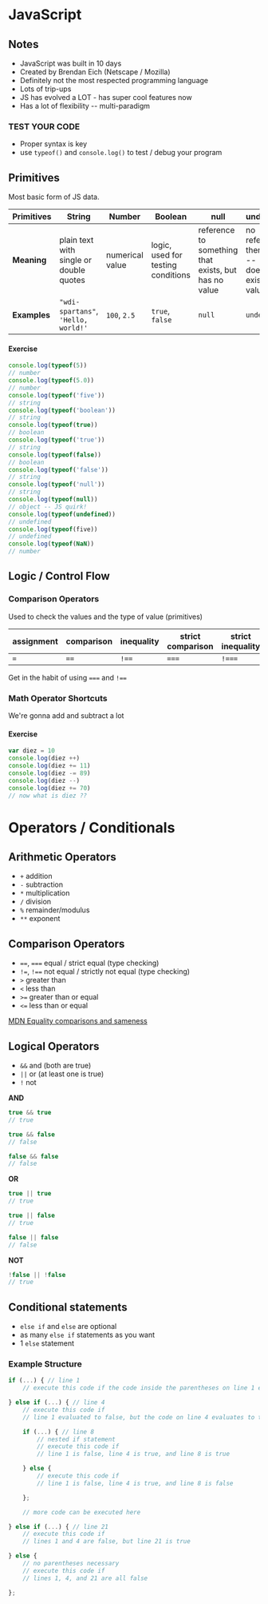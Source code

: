 # JavaScript

## Notes
- JavaScript was built in 10 days
- Created by Brendan Eich (Netscape / Mozilla)
- Definitely not the most respected programming language
- Lots of trip-ups
- JS has evolved a LOT - has super cool features now
- Has a lot of flexibility -- multi-paradigm

### TEST YOUR CODE
- Proper syntax is key
- use `typeof()` and `console.log()` to test / debug your program


## Primitives

Most basic form of JS data.

Primitives | String | Number | Boolean | null | undefined
--- | --- | --- | --- | --- | ---
**Meaning** | plain text with single or double quotes | numerical value | logic, used for testing conditions | reference to something that exists, but has no value | no reference, therefore -- doesn't exist / no value
**Examples** | `"wdi-spartans"`, `'Hello, world!'` | `100`, `2.5` |  `true`, `false` | `null` | `undefined`



#### Exercise

```js
console.log(typeof(5))
// number
console.log(typeof(5.0))
// number
console.log(typeof('five'))
// string
console.log(typeof('boolean'))
// string
console.log(typeof(true))
// boolean
console.log(typeof('true'))
// string
console.log(typeof(false))
// boolean
console.log(typeof('false'))
// string
console.log(typeof('null'))
// string
console.log(typeof(null))
// object -- JS quirk!
console.log(typeof(undefined))
// undefined
console.log(typeof(five))
// undefined
console.log(typeof(NaN))
// number
```


## Logic / Control Flow

### Comparison Operators

Used to check the values and the type of value (primitives)

assignment | comparison | inequality | strict comparison | strict inequality
--- | --- | --- | --- | ---
`=` | `==` | `!==` | `===` | `!===`

Get in the habit of using `===` and `!==`


### Math Operator Shortcuts

We're gonna add and subtract a lot

#### Exercise

```js
var diez = 10
console.log(diez ++)
console.log(diez += 11)
console.log(diez -= 89)
console.log(diez --)
console.log(diez += 70)
// now what is diez ??
```

# Operators / Conditionals

## Arithmetic Operators
- `+` addition
- `-` subtraction
- `*` multiplication
- `/` division
- `%` remainder/modulus
- `**` exponent

## Comparison Operators
- `==`, `===` equal / strict equal (type checking)
- `!=`, `!==` not equal / strictly not equal (type checking)
- `>` greater than
- `<` less than
- `>=` greater than or equal
- `<=` less than or equal

[MDN Equality comparisons and sameness](https://developer.mozilla.org/en-US/docs/Web/JavaScript/Equality_comparisons_and_sameness)

## Logical Operators
- `&&` and (both are true)
- `||` or (at least one is true)
- `!` not

**AND**
```js
true && true
// true

true && false
// false

false && false
// false
```

**OR**
```js
true || true
// true

true || false
// true

false || false
// false
```

**NOT**
```js
!false || !false
// true
```

## Conditional statements
- `else if` and `else` are optional
- as many `else if` statements as you want
- 1 `else` statement

### Example Structure

```js
if (...) { // line 1
    // execute this code if the code inside the parentheses on line 1 evaluates to true

} else if (...) { // line 4
    // execute this code if
    // line 1 evaluated to false, but the code on line 4 evaluates to true

    if (...) { // line 8
        // nested if statement
        // execute this code if
        // line 1 is false, line 4 is true, and line 8 is true

    } else {
        // execute this code if
        // line 1 is false, line 4 is true, and line 8 is false

    };

    // more code can be executed here

} else if (...) { // line 21
    // execute this code if
    // lines 1 and 4 are false, but line 21 is true

} else {
    // no parentheses necessary
    // execute this code if
    // lines 1, 4, and 21 are all false

};
```
